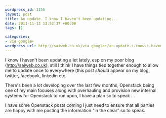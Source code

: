```yaml
--- 
wordpress_id: 1156
layout: post
title: An update. I know I haven't been updating...
date: 2011-11-13 13:53:37 +00:00
tags: []

categories: 
- via google+
wordpress_url: http://saiweb.co.uk/via google+/an-update-i-know-i-havent-been-updating
---
```

I know I haven't been updating a lot lately, esp on my poor blog (<a href="http://saiweb.co.uk/">http://saiweb.co.uk</a>), still I think I have things tied together enough to allow me to update once to everywhere (this post <em>should</em> appear on my blog, twitter, facebook, linkedin etc.

There's been a lot developing over the last few months, Openstack being one of my main focuses along with overhauling and provision new internal systems for Openstack to run upon, I have a plan so to speak ...

I have some Openstack posts coming I just need to ensure that all parties are happy with me posting the information "in the clear" so to speak.

